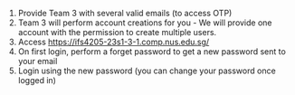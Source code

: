 1. Provide Team 3 with several valid emails (to access OTP)
2. Team 3 will perform account creations for you - We will provide one account with the permission to create multiple users.
3. Access https://ifs4205-23s1-3-1.comp.nus.edu.sg/
4. On first login, perform a forget password to get a new password sent to your email
5. Login using the new password (you can change your password once logged in)


